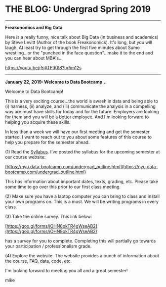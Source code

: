 # THE BLOG: Undergrad Spring 2019

---
**Freakonomics and Big Data**

Here is a really funny, nice talk about Big Data (in business and academics) by Steve Levitt (Author of the book Freakonomics). It's long, but you will laugh. At least try to get through the first five minutes about Sumo wrestling...or the "punched in the face question"...make it to the end and you can hear about MBA's...

https://youtu.be/r5jATFtKtI8?t=5m12s

---

**January 22, 2019: Welcome to Data Bootcamp...**


Welcome to Data Bootcamp!

This is a very exciting course…the world is awash in data and being able to (i) harness, (ii) analyze, and (iii) communicate the analysis in a compelling way are must have skills for today and for the future. Employers are looking for them and you will be a better employee. And I'm looking forward to helping you acquire these skills.

In less than a week we will have our first meeting and get the semester started. I want to reach out to you about some features of this course to help you prepare for the semester ahead.

(1) Read the [Syllabus](https://github.com/nyusterndatabootcamp/teaching_materials/raw/master/documents/bootcamp_syllabus.pdf). I’ve posted the syllabus for the upcoming semester at our course website:

[https://nyu.data-bootcamp.com/undergrad_outline.html](https://nyu.data-bootcamp.com/undergrad_outline.html)

This has information about important dates, texts, grading, etc. Please take some time to go over this prior to our first class meeting.

(2) Make sure you have a laptop computer you can bring to class and install your own programs on. This is a must. We will be writing programs in every class.

(3) Take the online survey. This link below:

[https://goo.gl/forms/jOHN8okTR4gWseAB2](https://goo.gl/forms/jOHN8okTR4gWseAB2)

has a survey for you to complete. Completing this will partially go towards your participation / professionalism grade.

(4) Explore the website. The website provides a bunch of information about the course, FAQ, data, code, etc.

I'm looking forward to meeting you all and a great semester!

mike
